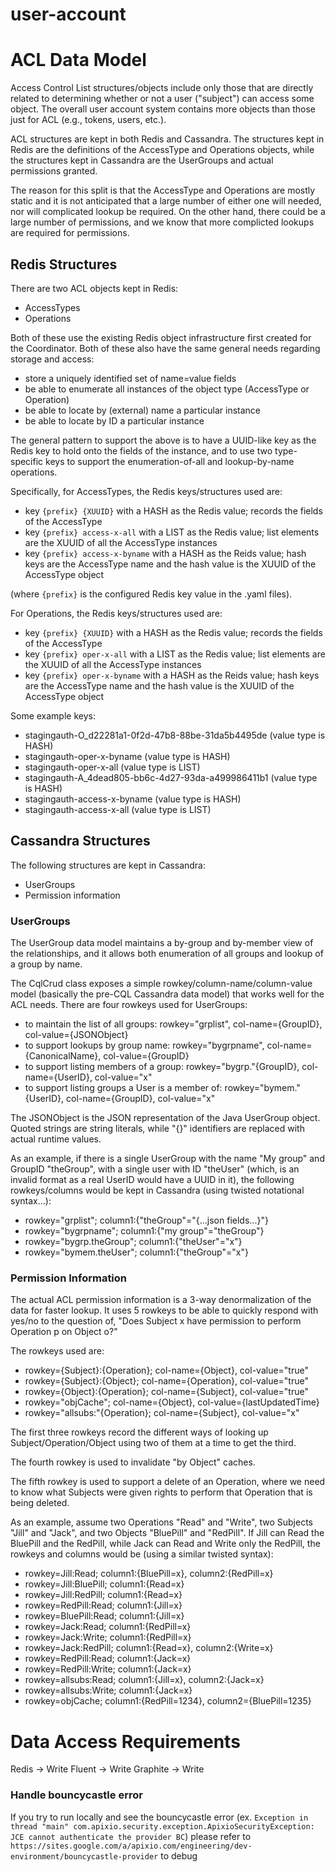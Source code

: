 user-account
============


# ACL Data Model

Access Control List structures/objects include only those that are directly related
to determining whether or not a user ("subject") can access some object.  The overall
user account system contains more objects than those just for ACL (e.g., tokens, users,
etc.).

ACL structures are kept in both Redis and Cassandra.  The structures kept in Redis are
the definitions of the AccessType and Operations objects, while the structures kept
in Cassandra are the UserGroups and actual permissions granted.

The reason for this split is that the AccessType and Operations are mostly static and
it is not anticipated that a large number of either one will needed, nor will complicated
lookup be required.  On the other hand, there could be a large number of permissions,
and we know that more complicted lookups are required for permissions.

## Redis Structures

There are two ACL objects kept in Redis:

* AccessTypes
* Operations

Both of these use the existing Redis object infrastructure first created for the Coordinator.
Both of these also have the same general needs regarding storage and access:

* store a uniquely identified set of name=value fields
* be able to enumerate all instances of the object type (AccessType or Operation)
* be able to locate by (external) name a particular instance
* be able to locate by ID a particular instance

The general pattern to support the above is to have a UUID-like key as the Redis key
to hold onto the fields of the instance, and to use two type-specific keys to support
the enumeration-of-all and lookup-by-name operations.

Specifically, for AccessTypes, the Redis keys/structures used are:

* key `{prefix} {XUUID}` with a HASH as the Redis value; records the fields of the AccessType
* key `{prefix} access-x-all` with a LIST as the Redis value; list elements are the XUUID of
  all the AccessType instances
* key `{prefix} access-x-byname` with a HASH as the Reids value; hash keys are the AccessType
  name and the hash value is the XUUID of the AccessType object

(where `{prefix}` is the configured Redis key value in the .yaml files).

For Operations, the Redis keys/structures used are:

* key `{prefix} {XUUID}` with a HASH as the Redis value; records the fields of the AccessType
* key `{prefix} oper-x-all` with a LIST as the Redis value; list elements are the XUUID of
  all the AccessType instances
* key `{prefix} oper-x-byname` with a HASH as the Reids value; hash keys are the AccessType
  name and the hash value is the XUUID of the AccessType object

Some example keys:

* stagingauth-O_d22281a1-0f2d-47b8-88be-31da5b4495de (value type is HASH)
* stagingauth-oper-x-byname (value type is HASH)
* stagingauth-oper-x-all (value type is LIST)
* stagingauth-A_4dead805-bb6c-4d27-93da-a499986411b1 (value type is HASH)
* stagingauth-access-x-byname (value type is HASH)
* stagingauth-access-x-all (value type is LIST)


## Cassandra Structures

The following structures are kept in Cassandra:

* UserGroups
* Permission information

### UserGroups

The UserGroup data model maintains a by-group and by-member view of the relationships, and it
allows both enumeration of all groups and lookup of a group by name.

The CqlCrud class exposes a simple rowkey/column-name/column-value model (basically the pre-CQL
Cassandra data model) that works well for the ACL needs.  There are four rowkeys used for UserGroups:

* to maintain the list of all groups:  rowkey="grplist", col-name={GroupID}, col-value={JSONObject}
* to support lookups by group name:  rowkey="bygrpname", col-name={CanonicalName}, col-value={GroupID}
* to support listing members of a group:  rowkey="bygrp."{GroupID}, col-name={UserID}, col-value="x"
* to support listing groups a User is a member of:  rowkey="bymem."{UserID}, col-name={GroupID}, col-value="x"

The JSONObject is the JSON representation of the Java UserGroup object.  Quoted strings are string literals,
while "{}" identifiers are replaced with actual runtime values.

As an example, if there is a single UserGroup with the name "My group" and GroupID "theGroup", with a single user with ID "theUser" (which,
is an invalid format as a real UserID would have a UUID in it), the following rowkeys/columns would be kept
in Cassandra (using twisted notational syntax...):

* rowkey="grplist"; column1:{"theGroup"="{...json fields...}"}
* rowkey="bygrpname"; column1:{"my group"="theGroup"}
* rowkey="bygrp.theGroup"; column1:{"theUser"="x"}
* rowkey="bymem.theUser"; column1:{"theGroup"="x"}

### Permission Information

The actual ACL permission information is a 3-way denormalization of the data for faster lookup.  It uses
5 rowkeys to be able to quickly respond with yes/no to the question of, "Does Subject x have permission to
perform Operation p on Object o?"

The rowkeys used are:

* rowkey={Subject}:{Operation}; col-name={Object}, col-value="true"
* rowkey={Subject}:{Object}; col-name={Operation}, col-value="true"
* rowkey={Object}:{Operation}; col-name={Subject}, col-value="true"
* rowkey="objCache"; col-name={Object}, col-value={lastUpdatedTime}
* rowkey="allsubs:"{Operation}; col-name={Subject}, col-value="x"

The first three rowkeys record the different ways of looking up Subject/Operation/Object using
two of them at a time to get the third.

The fourth rowkey is used to invalidate "by Object" caches.

The fifth rowkey is used to support a delete of an Operation, where we need to know what Subjects
were given rights to perform that Operation that is being deleted.

As an example, assume two Operations "Read" and "Write", two Subjects "Jill" and "Jack", and two
Objects "BluePill" and "RedPill".  If Jill can Read the BluePill and the RedPill, while Jack can
Read and Write only the RedPill, the rowkeys and columns would be (using a similar twisted syntax):

* rowkey=Jill:Read; column1:{BluePill=x}, column2:{RedPill=x}
* rowkey=Jill:BluePill; column1:{Read=x}
* rowkey=Jill:RedPill; column1:{Read=x}
* rowkey=RedPill:Read; column1:{Jill=x}
* rowkey=BluePill:Read; column1:{Jill=x}
* rowkey=Jack:Read; column1:{RedPill=x}
* rowkey=Jack:Write; column1:{RedPill=x}
* rowkey=Jack:RedPill; column1:{Read=x}, column2:{Write=x}
* rowkey=RedPill:Read; column1:{Jack=x}
* rowkey=RedPill:Write; column1:{Jack=x}
* rowkey=allsubs:Read; column1:{Jill=x}, column2:{Jack=x}
* rowkey=allsubs:Write; column1:{Jack=x}
* rowkey=objCache; column1:{RedPill=1234}, column2={BluePill=1235}

Data Access Requirements
===
Redis -> Write
Fluent -> Write
Graphite -> Write

### Handle bouncycastle error

If you try to run locally and see the bouncycastle error (ex. `Exception in thread "main" com.apixio.security.exception.ApixioSecurityException: JCE cannot authenticate the provider BC`)
please refer to `https://sites.google.com/a/apixio.com/engineering/dev-environment/bouncycastle-provider` to debug